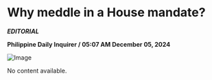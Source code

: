 # Why meddle in a House mandate?

***EDITORIAL***

****Philippine Daily Inquirer / 05:07 AM December 05, 2024****

![Image](https://opinion.inquirer.net/files/2024/12/editorial20241205.png)


No content available.